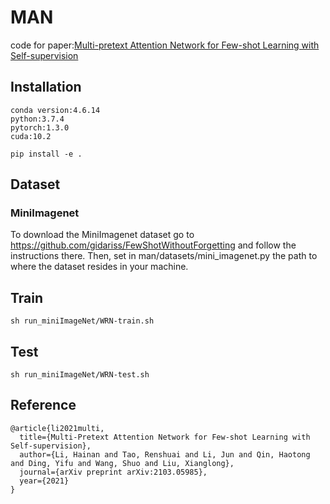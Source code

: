 # MAN
code for paper:[Multi-pretext Attention Network for Few-shot Learning with Self-supervision](https://arxiv.org/abs/2103.05985)

## Installation

```
conda version:4.6.14
python:3.7.4
pytorch:1.3.0
cuda:10.2
```
```
pip install -e .
```
## Dataset
### MiniImagenet 
To download the MiniImagenet dataset go to https://github.com/gidariss/FewShotWithoutForgetting and follow the instructions there. Then, set in man/datasets/mini_imagenet.py the path to where the dataset resides in your machine.

## Train
```
sh run_miniImageNet/WRN-train.sh
```


## Test
```
sh run_miniImageNet/WRN-test.sh
```
## Reference
```
@article{li2021multi,
  title={Multi-Pretext Attention Network for Few-shot Learning with Self-supervision},
  author={Li, Hainan and Tao, Renshuai and Li, Jun and Qin, Haotong and Ding, Yifu and Wang, Shuo and Liu, Xianglong},
  journal={arXiv preprint arXiv:2103.05985},
  year={2021}
}
```
